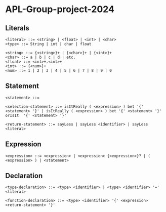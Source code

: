 # APL-Group-project-2024

## Literals

    <literal> ::= <string> | <float> | <int> | <char>
    <type> ::= String | int | char | float
    
    <string> ::= {<string>}+ | {<char>}+ | {<int>}+
    <char> ::= a | b | c | d | etc.
    <float> ::= <int>+.<int>+
    <int> ::= {<num>}+
    <num> ::= 1 | 2 | 3 | 4 | 5 | 6 | 7 | 8 | 9 | 0

## Statement

    <statement> ::= 
    
    <selection-statement> ::= isItReally ( <expression> ) bet '{' <statement> '}' | isItReally ( <expression> ) bet '{' <statement> '}' orIsIt  '{' <statement> '}'
    
    <return-statement> ::= sayLess | sayLess <identifier> | sayLess <literal>

## Expression

    <expression> ::= <expression> | <expression> {<expression>}? | ( <expression> ) | <statement>
    
## Declaration
    
    <type-declaration> ::= <type> <identifier> | <type> <identifier> '=' <literal>
    
    <function-declaration> ::= <type> <identifier> '{' <expression> <return-statement> '}'
